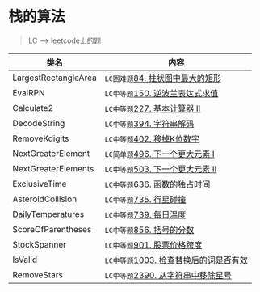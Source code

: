 # 栈的算法  
> LC --> leetcode上的题

类名|内容
---|---
LargestRectangleArea  | `LC困难题`[84. 柱状图中最大的矩形](https://leetcode-cn.com/problems/largest-rectangle-in-histogram/)
EvalRPN               | `LC中等题`[150. 逆波兰表达式求值](https://leetcode-cn.com/problems/evaluate-reverse-polish-notation/)
Calculate2            | `LC中等题`[227. 基本计算器 II](https://leetcode-cn.com/problems/basic-calculator-ii/)
DecodeString          | `LC中等题`[394. 字符串解码](https://leetcode-cn.com/problems/decode-string/)
RemoveKdigits         | `LC中等题`[402. 移掉K位数字](https://leetcode-cn.com/problems/remove-k-digits/submissions/)
NextGreaterElement    | `LC简单题`[496. 下一个更大元素 I](https://leetcode-cn.com/problems/next-greater-element-i/)
NextGreaterElements   | `LC中等题`[503. 下一个更大元素 II](https://leetcode-cn.com/problems/next-greater-element-ii/)
ExclusiveTime         | `LC中等题`[636. 函数的独占时间](https://leetcode-cn.com/problems/exclusive-time-of-functions/)
AsteroidCollision     | `LC中等题`[735. 行星碰撞](https://leetcode-cn.com/problems/asteroid-collision/)
DailyTemperatures     | `LC中等题`[739. 每日温度](https://leetcode-cn.com/problems/daily-temperatures/)
ScoreOfParentheses    | `LC中等题`[856. 括号的分数](https://leetcode-cn.com/problems/score-of-parentheses/)
StockSpanner          | `LC中等题`[901. 股票价格跨度](https://leetcode-cn.com/problems/online-stock-span/)
IsValid               | `LC中等题`[1003. 检查替换后的词是否有效](https://leetcode-cn.com/problems/check-if-word-is-valid-after-substitutions/)
RemoveStars           | `LC中等题`[2390. 从字符串中移除星号](https://leetcode.cn/problems/removing-stars-from-a-string/)
